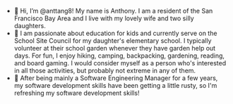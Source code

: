 - 👋 Hi, I’m @anttang8! My name is Anthony. I am a resident of the San Francisco Bay Area and I live with my lovely wife and two silly daughters.
- 👀 I am passionate about education for kids and currently serve on the School Site Council for my daughter's elementary school.  I typically volunteer at their school garden whenever they have garden help out days. For fun, I enjoy hiking, camping, backpacking, gardening, reading, and board gaming.  I would consider myself as a person who's interested in all those activities, but probably not extreme in any of them.
- 🌱 After being mainly a Software Engineering Manager for a few years, my software development skills have been getting a little rusty, so I'm refreshing my software development skills!

<!---
anttang8/anttang8 is a ✨ special ✨ repository because its `README.md` (this file) appears on your GitHub profile.
You can click the Preview link to take a look at your changes.
--->
